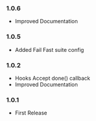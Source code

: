 ### 1.0.6
- Improved Documentation

### 1.0.5
- Added Fail Fast suite config

### 1.0.2
- Hooks Accept done() callback
- Improved Documentation

### 1.0.1
- First Release
